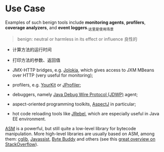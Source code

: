 # Use Case

Examples of such benign tools include **monitoring agents**, **profilers**, **coverage analyzers**, and **event loggers**.<sub>这里是使用场景</sub>

> benign: neutral or harmless in its effect or influence 良性的

- 计算方法的运行时间
- 打印方法的参数、返回值

- JMX-HTTP bridges, e.g. [Jolokia](https://jolokia.org/), which gives access to JXM MBeans over HTTP (very useful for monitoring);
- profilers, e.g. [YourKit](https://www.yourkit.com/) or [JProfiler](https://www.ej-technologies.com/products/jprofiler/overview.html);
- debuggers, namely [Java Debug Wire Protocol (JDWP)](https://docs.oracle.com/javase/8/docs/technotes/guides/troubleshoot/introclientissues005.html) agent;
- aspect-oriented programming toolkits, [AspectJ](http://www.eclipse.org/aspectj/) in particular;
- hot code reloading tools like [JRebel](https://jrebel.com/software/jrebel/), which are especially useful in Java EE environment.


[ASM](http://asm.ow2.org/) is a powerful, but still quite a low-level library for bytecode manipulation. More high-level libraries are usually based on ASM, among them: [cglib](https://github.com/cglib/cglib), [Javassist](http://jboss-javassist.github.io/javassist/), [Byte Buddy](http://bytebuddy.net/) and others (see this [great overview on StackOverflow](https://stackoverflow.com/a/9823788)).



